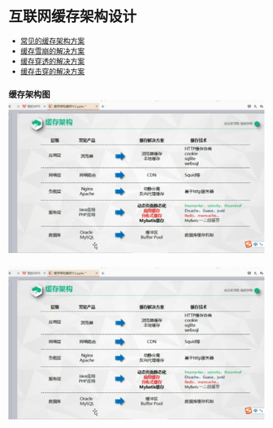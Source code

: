 # 互联网缓存架构设计

* [常见的缓存架构方案](/hu-lian-wang-huan-cun-jia-gou-she-ji/chang-jian-de-huan-cun-jia-gou-fang-an.md) 
* [缓存雪崩的解决方案](/hu-lian-wang-huan-cun-jia-gou-she-ji/huan-cun-xue-beng-de-jie-jue-fang-an.md) 
* [缓存穿透的解决方案](/hu-lian-wang-huan-cun-jia-gou-she-ji/huan-cun-chuan-tou-de-jie-jue-fang-an.md) 
* [缓存击穿的解决方案](/hu-lian-wang-huan-cun-jia-gou-she-ji/huan-cun-ji-chuan-de-jie-jue-fang-an.md)

### 缓存架构图![](/assets/缓存架构.png)

### ![](/assets/缓存架构.png)



